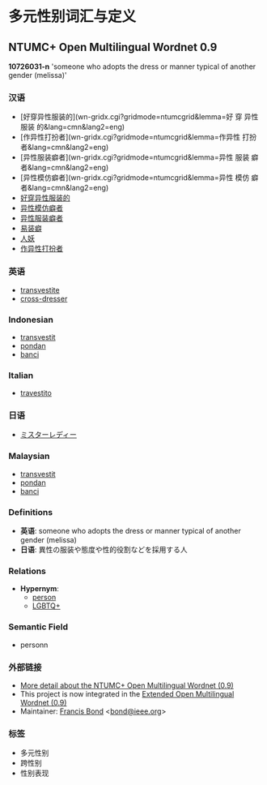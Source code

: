 # 多元性别词汇与定义

## NTUMC+ Open Multilingual Wordnet 0.9 
**10726031-n** 'someone who adopts the dress or manner typical of another gender (melissa)'

### 汉语
- [好穿异性服装的](wn-gridx.cgi?gridmode=ntumcgrid&lemma=好 穿 异性 服装 的&lang=cmn&lang2=eng) 
- [作异性打扮者](wn-gridx.cgi?gridmode=ntumcgrid&lemma=作异性 打扮者&lang=cmn&lang2=eng) 
- [异性服装癖者](wn-gridx.cgi?gridmode=ntumcgrid&lemma=异性 服装 癖者&lang=cmn&lang2=eng) 
- [异性模仿癖者](wn-gridx.cgi?gridmode=ntumcgrid&lemma=异性 模仿 癖者&lang=cmn&lang2=eng) 
- [好穿异性服装的](wn-gridx.cgi?gridmode=ntumcgrid&lemma=好穿异性服装的&lang=cmn&lang2=eng) 
- [异性模仿癖者](wn-gridx.cgi?gridmode=ntumcgrid&lemma=异性模仿癖者&lang=cmn&lang2=eng) 
- [异性服装癖者](wn-gridx.cgi?gridmode=ntumcgrid&lemma=异性服装癖者&lang=cmn&lang2=eng) 
- [易装癖](wn-gridx.cgi?gridmode=ntumcgrid&lemma=易装癖&lang=cmn&lang2=eng) 
- [人妖](wn-gridx.cgi?gridmode=ntumcgrid&lemma=人妖&lang=cmn&lang2=eng) 
- [作异性打扮者](wn-gridx.cgi?gridmode=ntumcgrid&lemma=作异性打扮者&lang=cmn&lang2=eng)

### 英语
- [transvestite](wn-gridx.cgi?gridmode=ntumcgrid&lemma=transvestite&lang=eng&lang2=eng) 
- [cross-dresser](wn-gridx.cgi?gridmode=ntumcgrid&lemma=cross-dresser&lang=eng&lang2=eng) 

### Indonesian
- [transvestit](wn-gridx.cgi?gridmode=ntumcgrid&lemma=transvestit&lang=ind&lang2=eng) 
- [pondan](wn-gridx.cgi?gridmode=ntumcgrid&lemma=pondan&lang=ind&lang2=eng) 
- [banci](wn-gridx.cgi?gridmode=ntumcgrid&lemma=banci&lang=ind&lang2=eng) 

### Italian
- [travestito](wn-gridx.cgi?gridmode=ntumcgrid&lemma=travestito&lang=ita&lang2=eng)

### 日语
- [ミスターレディー](wn-gridx.cgi?gridmode=ntumcgrid&lemma=ミスターレディー&lang=jpn&lang2=eng)

### Malaysian
- [transvestit](wn-gridx.cgi?gridmode=ntumcgrid&lemma=transvestit&lang=zsm&lang2=eng) 
- [pondan](wn-gridx.cgi?gridmode=ntumcgrid&lemma=pondan&lang=zsm&lang2=eng) 
- [banci](wn-gridx.cgi?gridmode=ntumcgrid&lemma=banci&lang=zsm&lang2=eng) 

### Definitions
- **英语**: someone who adopts the dress or manner typical of another gender (melissa)
- **日语**: 異性の服装や態度や性的役割などを採用する人

### Relations
- **Hypernym**:
    - [person](wn-gridx.cgi?gridmode=ntumcgrid&synset=00007846-n&lang=cmn&lang2=eng "00007846-n") 
    - [LGBTQ+](wn-gridx.cgi?gridmode=ntumcgrid&synset=80002139-n&lang=cmn&lang2=eng "80002139-n")

### Semantic Field
- personn

### 外部链接
- [More detail about the NTUMC+ Open Multilingual Wordnet (0.9)](https://omwn.org/omw1.html) 
- This project is now integrated in the [Extended Open Multilingual Wordnet (0.9)](https://omwn.org/omw1.html) 
- Maintainer: [Francis Bond](https://fcbond.github.io/) <[bond@ieee.org](mailto:bond@ieee.org)> 

### 标签
- 多元性别
- 跨性别
- 性别表现